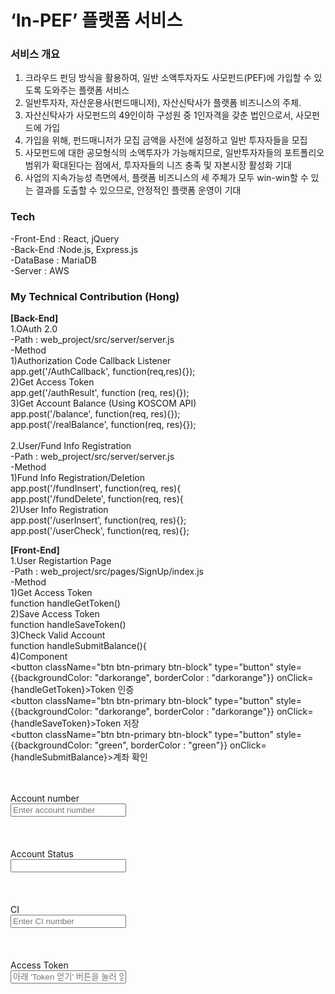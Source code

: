 # ‘In-PEF’ 플랫폼 서비스

### 서비스 개요
1. 크라우드 펀딩 방식을 활용하여, 일반 소액투자자도 사모펀드(PEF)에 가입할 수 있도록 도와주는 플랫폼 서비스
2. 일반투자자, 자산운용사(펀드매니저), 자산신탁사가 플랫폼 비즈니스의 주체.
3. 자산신탁사가 사모펀드의 49인이하 구성원 중 1인자격을 갖춘 법인으로서, 사모펀드에 가입
4. 가입을 위해, 펀드매니저가 모집 금액을 사전에 설정하고 일반 투자자들을 모집
5. 사모펀드에 대한 공모형식의 소액투자가 가능해지므로, 일반투자자들의 포트폴리오 범위가 확대된다는 점에서, 투자자들의 니즈 충족 및 자본시장 활성화 기대
6. 사업의 지속가능성 측면에서, 플랫폼 비즈니스의 세 주체가 모두 win-win할 수 있는 결과를 도출할 수 있으므로, 안정적인 플랫폼 운영이 기대


### Tech
-Front-End : React, jQuery <br>
-Back-End :Node.js, Express.js <br>
-DataBase : MariaDB <br>
-Server : AWS <br>


### My Technical Contribution (Hong)
<b>[Back-End]</b><br>
1.OAuth 2.0 <br>
-Path : web_project/src/server/server.js <br>
-Method <br>
1)Authorization Code Callback Listener <br>
  app.get('/AuthCallback', function(req,res){});  <br>
2)Get Access Token  <br>
  app.get('/authResult', function (req, res){}); <br>
3)Get Account Balance (Using KOSCOM API)  <br>
  app.post('/balance', function(req, res){});  <br>
  app.post('/realBalance', function(req, res){});  <br>
 <br>
2.User/Fund Info Registration <br>
-Path : web_project/src/server/server.js  <br>
-Method  <br>
 1)Fund Info Registration/Deletion  <br>
  app.post('/fundInsert', function(req, res){  <br>
  app.post('/fundDelete', function(req, res){  <br>
 2)User Info Registration <br>
  app.post('/userInsert', function(req, res){}; <br>
  app.post('/userCheck', function(req, res){}; <br>

<b>[Front-End]</b><br>
1.User Registartion Page <br>
-Path : web_project/src/pages/SignUp/index.js <br>
-Method <br>
1)Get Access Token <br>
  function handleGetToken() <br>
2)Save Access Token <br>
  function handleSaveToken() <br>
3)Check Valid Account <br>
  function handleSubmitBalance(){ <br>
4)Component <br>
  <button className="btn btn-primary btn-block" type="button" style={{backgroundColor: "darkorange", borderColor : "darkorange"}} onClick={handleGetToken}>Token 인증</button> <br>
  <button className="btn btn-primary btn-block" type="button" style={{backgroundColor: "darkorange", borderColor : "darkorange"}} onClick={handleSaveToken}>Token 저장</button> <br>
  <button className="btn btn-primary btn-block" type="button" style={{backgroundColor: "green", borderColor : "green"}} onClick={handleSubmitBalance}>계좌 확인</button> <br>
 <br>
  <div className="form-group"> <br>
  <label>Account number</label> <br>
  <input id = "inputAccount" className="form-control" placeholder="Enter account number" onChange={handleSubmitAccountNumber} /> <br>
  </div> <br>
 <br>
  <div className="form-group"> <br>
  <label>Account Status</label> <br>
  <input id = "bankStatus" className="form-control" defaultValue="미확인" readOnly="readOnly" onChange={''} /> <br>
  </div> <br>
 <br>
  <div className="form-group"> <br>
  <label>CI</label> <br>
  <input id = "inputCi" className="form-control" placeholder="Enter CI number" onChange={handleSubmitCI} /> <br>
  </div> <br>
 <br>
<div className="form-group"> <br>
<label>Access Token</label> <br>
<input id = "inputToken" className="form-control" placeholder="아래 'Token 얻기' 버튼을 눌러 얻으십시오." readOnly="readOnly" onChange={''} /> <br>
</div> <br>

